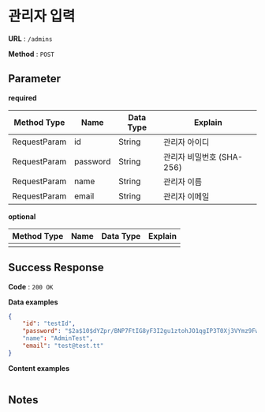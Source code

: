 # 관리자 입력

**URL** : `/admins`

**Method** : `POST`

## Parameter
**required**

Method Type|Name|Data Type|Explain
---|---|---|---
RequestParam|id|String|관리자 아이디
RequestParam|password|String|관리자 비밀번호 (SHA-256)
RequestParam|name|String|관리자 이름
RequestParam|email|String|관리자 이메일

**optional**

Method Type|Name|Data Type|Explain
---|---|---|---
|||

## Success Response

**Code** : `200 OK`

**Data examples**
```json
{
    "id": "testId",
    "password": "$2a$10$dYZpr/BNP7FtIG8yF3I2gu1ztohJO1qgIP3T0Xj3VYmz9Fw9N8fsy"
    "name": "AdminTest",
    "email": "test@test.tt"
}
```
**Content examples**
```json

```
## Notes

